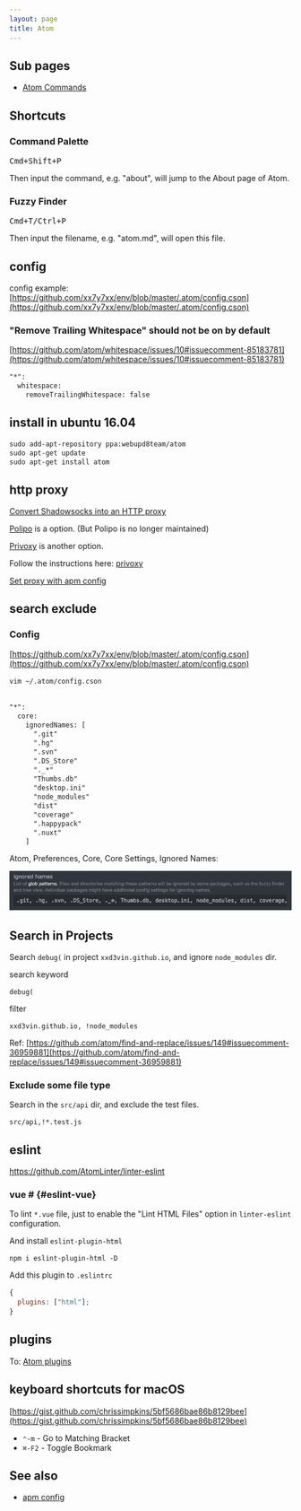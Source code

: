 ```yaml
---
layout: page
title: Atom
---
```


## Sub pages

- [Atom Commands](/atom-commands)

## Shortcuts

### Command Palette

<kbd class="platform-mac">Cmd+Shift+P</kbd>

Then input the command, e.g. "about", will jump to the About page of Atom.

### Fuzzy Finder

<kbd class="platform-mac">Cmd+T/Ctrl+P</kbd>

Then input the filename, e.g. "atom.md", will open this file.

## config

config example: [https://github.com/xx7y7xx/env/blob/master/.atom/config.cson](https://github.com/xx7y7xx/env/blob/master/.atom/config.cson)

### "Remove Trailing Whitespace" should not be on by default

[https://github.com/atom/whitespace/issues/10#issuecomment-85183781](https://github.com/atom/whitespace/issues/10#issuecomment-85183781)

```
"*":
  whitespace:
    removeTrailingWhitespace: false
```

## install in ubuntu 16.04

```
sudo add-apt-repository ppa:webupd8team/atom
sudo apt-get update
sudo apt-get install atom
```

## http proxy

[Convert Shadowsocks into an HTTP proxy](https://github.com/shadowsocks/shadowsocks/wiki/Convert-Shadowsocks-into-an-HTTP-proxy)

[Polipo](https://www.irif.fr/~jch/software/polipo/) is a option. (But Polipo is no longer maintained)

[Privoxy](https://www.privoxy.org/) is another option.

Follow the instructions here: [privoxy](/privoxy.html)

[Set proxy with apm config](/apm-config.html#set-proxy)

## search exclude

### Config

[https://github.com/xx7y7xx/env/blob/master/.atom/config.cson](https://github.com/xx7y7xx/env/blob/master/.atom/config.cson)

```
vim ~/.atom/config.cson
```

```

"*":
  core:
    ignoredNames: [
      ".git"
      ".hg"
      ".svn"
      ".DS_Store"
      "._*"
      "Thumbs.db"
      "desktop.ini"
      "node_modules"
      "dist"
      "coverage"
      ".happypack"
      ".nuxt"
    ]
```

Atom, Preferences, Core, Core Settings, Ignored Names:

![](/attachments/atom-config-ignorenames.jpg)

## Search in Projects

Search `debug(` in project `xxd3vin.github.io`, and ignore `node_modules` dir.

search keyword

```
debug(
```

filter

```
xxd3vin.github.io, !node_modules
```

Ref: [https://github.com/atom/find-and-replace/issues/149#issuecomment-36959881](https://github.com/atom/find-and-replace/issues/149#issuecomment-36959881)

### Exclude some file type

Search in the `src/api` dir, and exclude the test files.

```
src/api,!*.test.js
```

## eslint

https://github.com/AtomLinter/linter-eslint

### vue # {#eslint-vue}

To lint `*.vue` file, just to enable the "Lint HTML Files" option in `linter-eslint` configuration.

And install `eslint-plugin-html`

```
npm i eslint-plugin-html -D
```

Add this plugin to `.eslintrc`

```js
{
  plugins: ["html"];
}
```

## plugins

To: [Atom plugins](/atom-plugins/index.html)

## keyboard shortcuts for macOS

[https://gist.github.com/chrissimpkins/5bf5686bae86b8129bee](https://gist.github.com/chrissimpkins/5bf5686bae86b8129bee)

- `⌃-m` - Go to Matching Bracket
- `⌘-F2` - Toggle Bookmark

## See also

- [apm config](/apm-config.html)
